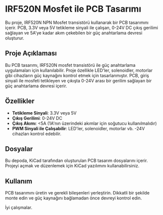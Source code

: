 # IRF520N Mosfet ile PCB Tasarımı

Bu proje, IRF520N NPN Mosfet transistörü kullanarak bir PCB tasarımını içerir. PCB, 3.3V veya 5V tetikleme sinyali ile çalışan, 0-24V DC çıkış gerilimi sağlayan ve 5A'ye kadar akım çekebilen bir güç anahtarlama devresi oluşturur.

## Proje Açıklaması

Bu PCB tasarımı, IRF520N mosfet transistörü ile güç anahtarlama uygulamaları için kullanılabilir. Proje özellikle LED'ler, solenoidler, motorlar gibi cihazların güç kaynağını kontrol etmek için tasarlanmıştır. PCB, giriş sinyali ile mosfeti tetikleyen ve çıkışta 0-24V arası bir gerilim sağlayan bir güç anahtarlama devresi içerir.

## Özellikler

- **Tetikleme Sinyali**: 3.3V veya 5V
- **Çıkış Gerilimi**: 0-24V DC
- **Çıkış Akımı**: <5A (1A'nın üzerindeki akımlar için soğutucu kullanılmalıdır)
- **PWM Sinyali ile Çalışabilir**: LED'ler, solenoidler, motorlar vb. -24V cihazları kontrol edebilir.

## Dosyalar

Bu depoda, KiCad tarafından oluşturulan PCB tasarım dosyalarını içerir. Projeyi açmak ve düzenlemek için KiCad yazılımını kullanabilirsiniz.

## Kullanım

PCB tasarımını üretin ve gerekli bileşenleri yerleştirin. Dikkatli bir şekilde monte edin ve güç kaynağını bağlamadan önce devreyi kontrol edin.

İyi çalışmalar.

